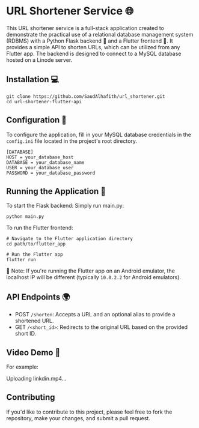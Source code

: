 # URL Shortener Service 🌐

This URL shortener service is a full-stack application created to demonstrate the practical use of a relational database management system (RDBMS) with a Python Flask backend 🐍 and a Flutter frontend 📱. It provides a simple API to shorten URLs, which can be utilized from any Flutter app. The backend is designed to connect to a MySQL database hosted on a Linode server.

## Installation 💻

```
git clone https://github.com/SaudAlhafith/url_shortener.git
cd url-shortener-flutter-api
```

## Configuration 🔧

To configure the application, fill in your MySQL database credentials in the `config.ini` file located in the project's root directory.

```
[DATABASE]
HOST = your_database_host
DATABASE = your_database_name
USER = your_database_user
PASSWORD = your_database_password
```

## Running the Application 🚀
To start the Flask backend:
Simply run main.py:
```
python main.py
```

To run the Flutter frontend:

```
# Navigate to the Flutter application directory
cd path/to/flutter_app

# Run the Flutter app
flutter run
```
🚨 Note: If you're running the Flutter app on an Android emulator, the localhost IP will be different (typically `10.0.2.2` for Android emulators).

## API Endpoints 🌍

- POST `/shorten`: Accepts a URL and an optional alias to provide a shortened URL.
- GET `/<short_id>`: Redirects to the original URL based on the provided short ID.

## Video Demo 🎥
For example:

Uploading linkdin.mp4…

## Contributing

If you'd like to contribute to this project, please feel free to fork the repository, make your changes, and submit a pull request.
